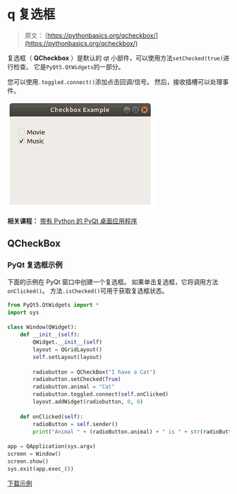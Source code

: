 # q 复选框

> 原文： [https://pythonbasics.org/qcheckbox/](https://pythonbasics.org/qcheckbox/)

复选框（ **QCheckbox** ）是默认的 qt 小部件，可以使用方法`setChecked(true)`进行检查。 它是`PyQt5.QtWidgets`的一部分。

您可以使用`.toggled.connect()`添加点击回调/信号。 然后，接收插槽可以处理事件。

![pyqt checkox](img/c05561472bf0335f0774e08359499538.jpg)

**相关课程：**
[带有 Python 的 PyQt 桌面应用程序](https://gum.co/pysqtsamples)

## QCheckBox

### PyQt 复选框示例

下面的示例在 PyQt 窗口中创建一个复选框。 如果单击复选框，它将调用方法`onClicked()`。 方法`.isChecked()`可用于获取复选框状态。

```py
from PyQt5.QtWidgets import *
import sys

class Window(QWidget):
    def __init__(self):
        QWidget.__init__(self)
        layout = QGridLayout()
        self.setLayout(layout)

        radiobutton = QCheckBox("I have a Cat")
        radiobutton.setChecked(True)
        radiobutton.animal = "Cat"
        radiobutton.toggled.connect(self.onClicked)
        layout.addWidget(radiobutton, 0, 0)

    def onClicked(self):
        radioButton = self.sender()
        print("Animal " + (radioButton.animal) + " is " + str(radioButton.isChecked()))

app = QApplication(sys.argv)
screen = Window()
screen.show()
sys.exit(app.exec_())

```

[下载示例](https://gum.co/pysqtsamples)